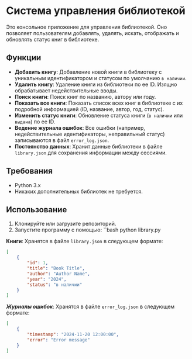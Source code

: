# Система управления библиотекой

Это консольное приложение для управления библиотекой. Оно позволяет пользователям добавлять, удалять, искать, отображать и обновлять статус книг в библиотеке.

## Функции

- **Добавить книгу**: Добавление новой книги в библиотеку с уникальным идентификатором и статусом по умолчанию ``в наличии``.
- **Удалить книгу**: Удаление книги из библиотеки по ее ID. Изящно обрабатывает недействительные вводы.
- **Поиск книги**: Поиск книг по названию, автору или году.
- **Показать все книги**: Показать список всех книг в библиотеке с их подробной информацией (ID, название, автор, год, статус).
- **Изменить статус книги**: Обновление статуса книги (``в наличии`` или ``выдана``) по ее ID.
- **Ведение журнала ошибок**: Все ошибки (например, недействительные идентификаторы, неправильный статус) записываются в файл `error_log.json`.
- **Постоянство данных**: Хранит данные библиотеки в файле `library.json` для сохранения информации между сессиями.

## Требования

- Python 3.x
- Никаких дополнительных библиотек не требуется.

## Использование

1. Клонируйте или загрузите репозиторий.
2. Запустите программу с помощью:
   ``bash
   python library.py


**Книги**: Хранятся в файле `library.json` в следующем формате:
```json
[
    {
        "id": 1,
        "title": "Book Title",
        "author": "Author Name",
        "year": "2024",
        "status": "в наличии"
    }
]
```

***Журналы ошибок***: Хранятся в файле `error_log.json` в следующем формате:
```json
[
    {
        "timestamp": "2024-11-20 12:00:00",
        "error": "Error message"
    }
]
```